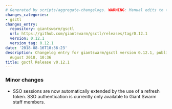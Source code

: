 ```yaml
---
# Generated by scripts/aggregate-changelogs. WARNING: Manual edits to this files will be overwritten.
changes_categories:
- gsctl
changes_entry:
  repository: giantswarm/gsctl
  url: https://github.com/giantswarm/gsctl/releases/tag/0.12.1
  version: 0.12.1
  version_tag: 0.12.1
date: '2018-08-16T10:36:23'
description: Changelog entry for giantswarm/gsctl version 0.12.1, published on 16
  August 2018, 10:36
title: gsctl Release v0.12.1
---
```


### Minor changes

- SSO sessions are now automatically extended by the use of a refresh token. SSO authentication is currently only available to Giant Swarm staff members.
